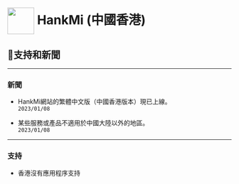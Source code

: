 # [<img src="https://www.hankmi.com/favicon.ico" width="60" height="60" align="center" />](https://www.hankmi.com/hk) HankMi (中國香港)
## 📰支持和新聞

***

### 新聞
* HankMi網站的繁體中文版（中國香港版本）現已上線。   
`2023/01/08`  
  
* 某些服務或產品不適用於中國大陸以外的地區。    
`2023/01/08`  
  

***

### 支持
* 香港沒有應用程序支持
